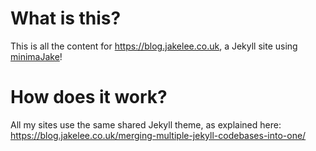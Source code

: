 # What is this?

This is all the content for https://blog.jakelee.co.uk, a Jekyll site using [minimaJake](https://github.com/JakeSteam/minimaJake)!

# How does it work?

All my sites use the same shared Jekyll theme, as explained here: https://blog.jakelee.co.uk/merging-multiple-jekyll-codebases-into-one/
